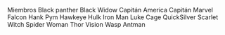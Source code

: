 Miembros
Black panther
Black Widow
Capitán America
Capitán Marvel
Falcon
Hank Pym
Hawkeye
Hulk
Iron Man
Luke Cage
QuickSilver
Scarlet Witch
Spider Woman
Thor
Vision
Wasp
Antman
